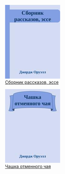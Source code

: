 ![](Сборник%20рассказов,%20эссе.jpg)  
[Сборник рассказов, эссе](Сборник%20рассказов,%20эссе.md)

![](Чашка%20отменного%20чая.jpg)  
[Чашка отменного чая](Чашка%20отменного%20чая.md)
